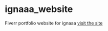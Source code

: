 # ignaaa_website
Fiverr portfolio website for ignaaa [visit the site](https://ignaa-prerna-website.web.app/)

